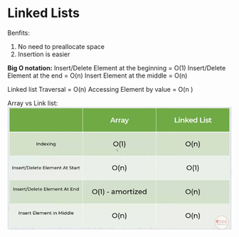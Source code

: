 # Linked Lists

Benfits:
1. No need to preallocate space
2. Insertion is easier

**Big O notation:**
Insert/Delete Element at the beginning = O(1)
Insert/Delete Element at the end = O(n)
Insert Element at the middle = O(n)

Linked list Traversal = O(n)
Accessing Element by value = O(n )

Array vs Link list:
![Array vs Link list](../images/arrayVslinked.PNG)

